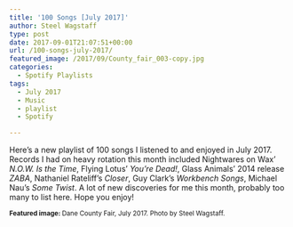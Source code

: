```yaml
---
title: '100 Songs [July 2017]'
author: Steel Wagstaff
type: post
date: 2017-09-01T21:07:51+00:00
url: /100-songs-july-2017/
featured_image: /2017/09/County_fair_003-copy.jpg
categories:
  - Spotify Playlists
tags:
  - July 2017
  - Music
  - playlist
  - Spotify

---
```

Here&#8217;s a new playlist of 100 songs I listened to and enjoyed in July 2017. Records I had on heavy rotation this month included Nightwares on Wax&#8217; _N.O.W. Is the Time_, Flying Lotus&#8217; _You&#8217;re Dead!_, Glass Animals&#8217; 2014 release _ZABA_, Nathaniel Rateliff&#8217;s _Closer_, Guy Clark&#8217;s _Workbench Songs_, Michael Nau&#8217;s _Some Twist_. A lot of new discoveries for me this month, probably too many to list here. Hope you enjoy!



<small><strong>Featured image: </strong>Dane County Fair, July 2017. Photo by Steel Wagstaff.</small>